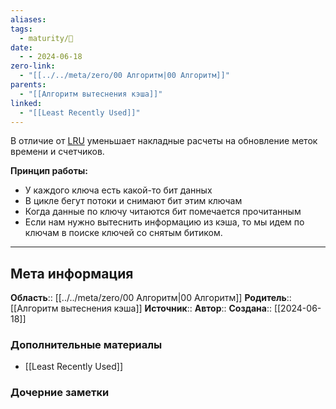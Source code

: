 ```yaml
---
aliases: 
tags:
  - maturity/🌱
date:
  - - 2024-06-18
zero-link:
  - "[[../../meta/zero/00 Алгоритм|00 Алгоритм]]"
parents:
  - "[[Алгоритм вытеснения кэша]]"
linked:
  - "[[Least Recently Used]]"
---
```

В отличие от [LRU](Least%20Recently%20Used.md) уменьшает накладные расчеты на обновление меток времени и счетчиков.

**Принцип работы:**
- У каждого ключа есть какой-то бит данных
- В цикле бегут потоки и снимают бит этим ключам
- Когда данные по ключу читаются бит помечается прочитанным
- Если нам нужно вытеснить информацию из кэша, то мы идем по ключам в поиске ключей со снятым битиком.
***
## Мета информация
**Область**:: [[../../meta/zero/00 Алгоритм|00 Алгоритм]]
**Родитель**:: [[Алгоритм вытеснения кэша]]
**Источник**:: 
**Автор**:: 
**Создана**:: [[2024-06-18]]
### Дополнительные материалы
- [[Least Recently Used]]
### Дочерние заметки
<!-- QueryToSerialize: LIST FROM [[]] WHERE contains(Родитель, this.file.link) or contains(parents, this.file.link) -->
